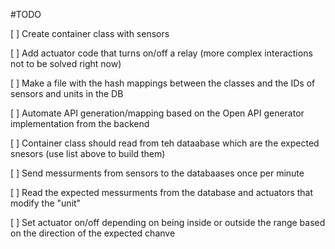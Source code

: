 #TODO 

[ ] Create container class with sensors

[ ] Add actuator code that turns on/off a relay (more complex interactions not to be solved right now)

[ ] Make a file with the hash mappings between the classes and the IDs of sensors and units in the DB

[ ] Automate API generation/mapping based on the Open API generator implementation from the backend

[ ] Container class should read from teh dataabase which are the expected snesors (use list above to build them)

[ ] Send messurments from sensors to the databaases once per minute

[ ] Read the expected messurments from the database and actuators that modify the "unit"

[ ] Set actuator on/off depending on being inside or outside the range based on the direction of the expected chanve

